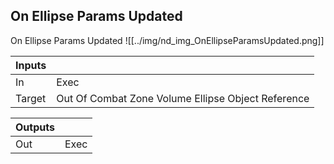 ## On Ellipse Params Updated
On Ellipse Params Updated
![[../img/nd_img_OnEllipseParamsUpdated.png]]

|Inputs||
|--|--|
| In | Exec |
| Target | Out Of Combat Zone Volume Ellipse Object Reference |

|Outputs||
|--|--|
| Out | Exec |
